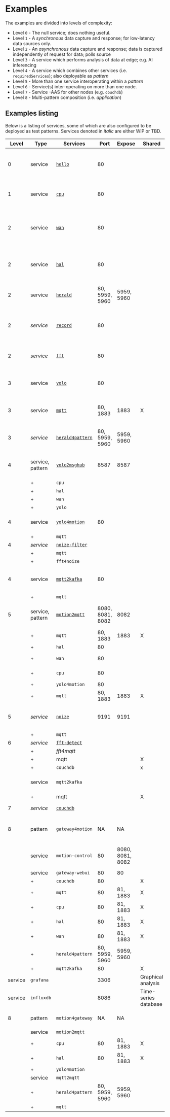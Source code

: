 # Examples
The examples are divided into levels of complexity:

+ Level `0` - The null service; does nothing useful.
+ Level `1` - A *synchronous* data capture and response; for low-latency data sources only.
+ Level `2` - An *asynchronous* data capture and response; data is captured independently of request for data; polls source
+ Level `3` - A service which performs analysis of data at edge; e.g. AI inferencing
+ Level `4` - A service which combines other services (i.e. `requiredServices`); also deployable as _pattern_
+ Level `5` - More than one service interoperating within a _pattern_ 
+ Level `6` - Service(s) inter-operating on more than one node.
+ Level `7` - Service -AAS for other nodes (e.g. `couchdb`)
+ Level `8` - Multi-pattern composition (i.e. _application_)

## Examples listing
Below is a listing of services, some of which are also configured to be deployed as test patterns.  Services denoted in *italic* are either WIP or TBD.

Level|Type|Services|Port|Expose|Shared|Description
---|---|---|---|---|---|---|
0|service|[`hello`](https://github.com/dcmartin/open-horizon/tree/master/hello)|80|||the minimum "hello world" example; output `{"hello":"world"}` using `socat`
1| service |[`cpu`](https://github.com/dcmartin/open-horizon/tree/master/cpu)|80|||synchronous ReStFul service from low-latency data source
2| service |[`wan`](https://github.com/dcmartin/open-horizon/tree/master/wan)|80|||asynchronously updating long-latency data source, i.e. wide-area-network monitor
2| service |[`hal`](https://github.com/dcmartin/open-horizon/tree/master/hal)|80|||hardware abstraction layer (device capabilities, serial #, etc..)
2|service|[`herald`](https://github.com/dcmartin/open-horizon/tree/master/herald)|80, 5959, 5960|5959, 5960||Listen & broadcast on LAN; **Python** `Flask` example
2| *service* |[`record`](https://github.com/dcmartin/open-horizon/tree/master/record)|80|||poll microphone and record sound bits; default `5` seconds every `10` seconds
2| *service* |[`fft`](https://github.com/dcmartin/open-horizon/tree/master/fft)|80|||capture output from `record` and perform anomaly detection
3| service |[`yolo`](https://github.com/dcmartin/open-horizon/tree/master/yolo)|80|||capture image from webcam, detect & classify entities ([darknet](https://pjreddie.com/darknet/)
3| service |[`mqtt`](https://github.com/dcmartin/open-horizon/tree/master/mqtt)|80, 1883|1883|X|provide on-device MQTT broker; shared across services
3|*service*|[`herald4pattern`](https://github.com/dcmartin/open-horizon/tree/master/herald4pattern)|80, 5959, 5960|5959, 5960||announce the _pattern_ information for the node
4|service, pattern|[`yolo2msghub`](https://github.com/dcmartin/open-horizon/tree/master/yolo2msghub)|8587|8587||integrate multiple service outputs and send to cloud using Kafka
||+|`cpu`|
||+|`hal`| 
||+|`wan` |
||+|`yolo` |
4|service |[`yolo4motion`](https://github.com/dcmartin/open-horizon/tree/master/yolo4motion)|80|||modified from `yolo` to listen via MQTT to `motion`
||+|`mqtt`
4|*service* |[`noize-filter`](https://github.com/dcmartin/open-horizon/tree/master/noize-filter)|
||+|`mqtt`
||+|`fft4noize`
4|service|[`mqtt2kafka`](https://github.com/dcmartin/open-horizon/tree/master/mqtt2kafka)|80|||route specified MQTT topics' payloads to Kafka broker
||+|`mqtt`
5 |service, pattern|[`motion2mqtt`](https://github.com/dcmartin/open-horizon/tree/master/motion2mqtt)|8080, 8081, 8082|8082||capture images using [motion package](https://motion-project.github.io/); send to MQTT
||+|`mqtt`|80, 1883|1883|X|
||+|`hal`|80|||to detect camera
||+|`wan`|80|||to monitor Internet
||+|`cpu`|80|||to monitor CPU load
||+|`yolo4motion`|80|
||+|`mqtt`|80, 1883|1883|X|
5|*service*|[`noize`](https://github.com/dcmartin/open-horizon/tree/master/noize)|9191|9191||capture audio after silence and send to MQTT broker
||+|`mqtt`|
6|*service*|[`fft-detect`](https://github.com/dcmartin/open-horizon/tree/master/fft-detect)|
||+|*fft4mqtt*|
||+|mqtt|||X|
||+|`couchdb`|||x|
||service|`mqtt2kafka`||||route specified MQTT topics' payloads to cloud
||+|mqtt|||X|
7|*service* |[`couchdb`](https://github.com/dcmartin/open-horizon/tree/master/couchdb)||||local noSQL store; see  [**CouchDB**](http://couchdb.apache.org/)
8|pattern|`gateway4motion`|NA|NA||gateway for multiple motion2mqtt devices
||service|`motion-control`|80|8080, 8081, 8082||Provide control infrastructure for `motion` configuration
||service|`gateway-webui`|80|80|||Web UX for _application_: motion and entity detection and classification
||+|`couchdb`|80|<STD>|X||CouchDB service with replication to/from IBM Cloudant
||+|`mqtt`|80|81, 1883|X||MQTT broker
||+|`cpu`|80|81, 1883|X||CPU monitor
||+|`hal`|80|81, 1883|X||hardware monitor
||+|`wan`|80|81, 1883|X||Internet monitor
||+|`herald4pattern`|80, 5959, 5960|5959, 5960||Herald of services in _pattern_
||+|`mqtt2kafka`|80||X||MQTT to Kafka relay
 |service|`grafana`||3306||Graphical analysis
 |service|`influxdb`||8086||Time-series database
8|pattern|`motion4gateway`|NA|NA||`yolo4motion` using `gateway4motion` services
||service|`motion2mqtt`|
||+|`cpu`|80|81, 1883|X||CPU monitor
||+|`hal`|80|81, 1883|X||hardware monitor
||+|`yolo4motion`|
||service|`mqtt2mqtt`|
||+|`herald4pattern`|80, 5959, 5960|5959, 5960||Herald of services in _pattern_
||+|`mqtt`|
